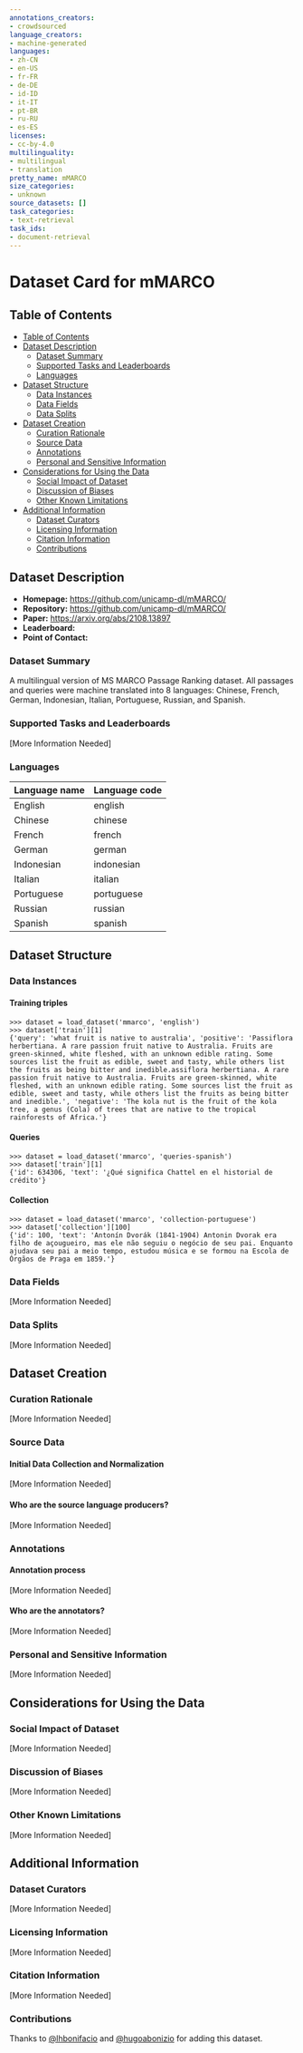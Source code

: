 ```yaml
---
annotations_creators:
- crowdsourced
language_creators:
- machine-generated
languages:
- zh-CN
- en-US
- fr-FR
- de-DE
- id-ID
- it-IT
- pt-BR
- ru-RU
- es-ES
licenses:
- cc-by-4.0
multilinguality:
- multilingual
- translation
pretty_name: mMARCO
size_categories:
- unknown
source_datasets: []
task_categories:
- text-retrieval
task_ids:
- document-retrieval
---
```


# Dataset Card for mMARCO

## Table of Contents
- [Table of Contents](#table-of-contents)
- [Dataset Description](#dataset-description)
  - [Dataset Summary](#dataset-summary)
  - [Supported Tasks and Leaderboards](#supported-tasks-and-leaderboards)
  - [Languages](#languages)
- [Dataset Structure](#dataset-structure)
  - [Data Instances](#data-instances)
  - [Data Fields](#data-fields)
  - [Data Splits](#data-splits)
- [Dataset Creation](#dataset-creation)
  - [Curation Rationale](#curation-rationale)
  - [Source Data](#source-data)
  - [Annotations](#annotations)
  - [Personal and Sensitive Information](#personal-and-sensitive-information)
- [Considerations for Using the Data](#considerations-for-using-the-data)
  - [Social Impact of Dataset](#social-impact-of-dataset)
  - [Discussion of Biases](#discussion-of-biases)
  - [Other Known Limitations](#other-known-limitations)
- [Additional Information](#additional-information)
  - [Dataset Curators](#dataset-curators)
  - [Licensing Information](#licensing-information)
  - [Citation Information](#citation-information)
  - [Contributions](#contributions)

## Dataset Description

- **Homepage:** https://github.com/unicamp-dl/mMARCO/
- **Repository:** https://github.com/unicamp-dl/mMARCO/
- **Paper:** https://arxiv.org/abs/2108.13897
- **Leaderboard:**
- **Point of Contact:**

### Dataset Summary

A multilingual version of MS MARCO Passage Ranking dataset. All passages and queries were machine translated into 8 languages: Chinese, French, German, Indonesian, Italian, Portuguese, Russian, and Spanish.

### Supported Tasks and Leaderboards

[More Information Needed]

### Languages

| Language name | Language code |
|---------------|---------------|
| English		| english		|
| Chinese		| chinese		|
| French		| french		|
| German		| german		|
| Indonesian	| indonesian	|
| Italian		| italian		|
| Portuguese	| portuguese	|
| Russian		| russian		|
| Spanish		| spanish		|

## Dataset Structure

### Data Instances

#### Training triples

```
>>> dataset = load_dataset('mmarco', 'english')
>>> dataset['train'][1]
{'query': 'what fruit is native to australia', 'positive': 'Passiflora herbertiana. A rare passion fruit native to Australia. Fruits are green-skinned, white fleshed, with an unknown edible rating. Some sources list the fruit as edible, sweet and tasty, while others list the fruits as being bitter and inedible.assiflora herbertiana. A rare passion fruit native to Australia. Fruits are green-skinned, white fleshed, with an unknown edible rating. Some sources list the fruit as edible, sweet and tasty, while others list the fruits as being bitter and inedible.', 'negative': 'The kola nut is the fruit of the kola tree, a genus (Cola) of trees that are native to the tropical rainforests of Africa.'}
```

#### Queries

```
>>> dataset = load_dataset('mmarco', 'queries-spanish')
>>> dataset['train'][1]
{'id': 634306, 'text': '¿Qué significa Chattel en el historial de crédito'}
```

#### Collection

```
>>> dataset = load_dataset('mmarco', 'collection-portuguese')
>>> dataset['collection'][100]
{'id': 100, 'text': 'Antonín Dvorák (1841-1904) Antonin Dvorak era filho de açougueiro, mas ele não seguiu o negócio de seu pai. Enquanto ajudava seu pai a meio tempo, estudou música e se formou na Escola de Órgãos de Praga em 1859.'}
```

### Data Fields

[More Information Needed]

### Data Splits

[More Information Needed]

## Dataset Creation

### Curation Rationale

[More Information Needed]

### Source Data

#### Initial Data Collection and Normalization

[More Information Needed]

#### Who are the source language producers?

[More Information Needed]

### Annotations

#### Annotation process

[More Information Needed]

#### Who are the annotators?

[More Information Needed]

### Personal and Sensitive Information

[More Information Needed]

## Considerations for Using the Data

### Social Impact of Dataset

[More Information Needed]

### Discussion of Biases

[More Information Needed]

### Other Known Limitations

[More Information Needed]

## Additional Information

### Dataset Curators

[More Information Needed]

### Licensing Information

[More Information Needed]

### Citation Information

[More Information Needed]

### Contributions

Thanks to [@lhbonifacio](https://github.com/lhbonifacio) and [@hugoabonizio](https://github.com/hugoabonizio) for adding this dataset.
